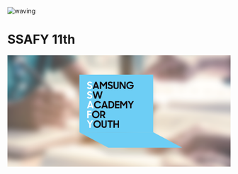
![waving](https://capsule-render.vercel.app/api?type=waving&height=260&text=Hi!%20I'm%20MinSu%20!&fontAlign=50&fontAlignY=50&color=gradient)
# SSAFY 11th 
![이미지](sns_img.png)

